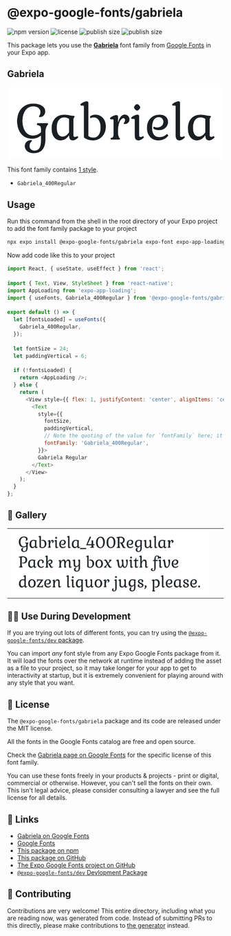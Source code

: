 # @expo-google-fonts/gabriela

![npm version](https://flat.badgen.net/npm/v/@expo-google-fonts/gabriela)
![license](https://flat.badgen.net/github/license/expo/google-fonts)
![publish size](https://flat.badgen.net/packagephobia/install/@expo-google-fonts/gabriela)
![publish size](https://flat.badgen.net/packagephobia/publish/@expo-google-fonts/gabriela)

This package lets you use the [**Gabriela**](https://fonts.google.com/specimen/Gabriela) font family from [Google Fonts](https://fonts.google.com/) in your Expo app.

## Gabriela

![Gabriela](./font-family.png)

This font family contains [1 style](#-gallery).

- `Gabriela_400Regular`

## Usage

Run this command from the shell in the root directory of your Expo project to add the font family package to your project
```sh
npx expo install @expo-google-fonts/gabriela expo-font expo-app-loading
```

Now add code like this to your project
```js
import React, { useState, useEffect } from 'react';

import { Text, View, StyleSheet } from 'react-native';
import AppLoading from 'expo-app-loading';
import { useFonts, Gabriela_400Regular } from '@expo-google-fonts/gabriela';

export default () => {
  let [fontsLoaded] = useFonts({
    Gabriela_400Regular,
  });

  let fontSize = 24;
  let paddingVertical = 6;

  if (!fontsLoaded) {
    return <AppLoading />;
  } else {
    return (
      <View style={{ flex: 1, justifyContent: 'center', alignItems: 'center' }}>
        <Text
          style={{
            fontSize,
            paddingVertical,
            // Note the quoting of the value for `fontFamily` here; it expects a string!
            fontFamily: 'Gabriela_400Regular',
          }}>
          Gabriela Regular
        </Text>
      </View>
    );
  }
};

```

## 🔡 Gallery


||||
|-|-|-|
|![Gabriela_400Regular](./Gabriela_400Regular.ttf.png)||||


## 👩‍💻 Use During Development

If you are trying out lots of different fonts, you can try using the [`@expo-google-fonts/dev` package](https://github.com/expo/google-fonts/tree/master/font-packages/dev#readme).

You can import *any* font style from any Expo Google Fonts package from it. It will load the fonts
over the network at runtime instead of adding the asset as a file to your project, so it may take longer
for your app to get to interactivity at startup, but it is extremely convenient
for playing around with any style that you want.

## 📖 License

The `@expo-google-fonts/gabriela` package and its code are released under the MIT license.

All the fonts in the Google Fonts catalog are free and open source.

Check the [Gabriela page on Google Fonts](https://fonts.google.com/specimen/Gabriela) for the specific license of this font family.

You can use these fonts freely in your products & projects - print or digital, commercial or otherwise. However, you can't sell the fonts on their own. This isn't legal advice, please consider consulting a lawyer and see the full license for all details.

## 🔗 Links

- [Gabriela on Google Fonts](https://fonts.google.com/specimen/Gabriela)
- [Google Fonts](https://fonts.google.com/)
- [This package on npm](https://www.npmjs.com/package/@expo-google-fonts/gabriela)
- [This package on GitHub](https://github.com/expo/google-fonts/tree/master/font-packages/gabriela)
- [The Expo Google Fonts project on GitHub](https://github.com/expo/google-fonts)
- [`@expo-google-fonts/dev` Devlopment Package](https://github.com/expo/google-fonts/tree/master/font-packages/dev)

## 🤝 Contributing

Contributions are very welcome! This entire directory, including what you are reading now, was generated from code. Instead of submitting PRs to this directly, please make contributions to [the generator](https://github.com/expo/google-fonts/tree/master/packages/generator) instead.
